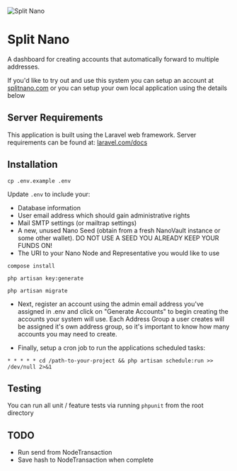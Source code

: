 ![Split Nano](https://splitnano.com/img/banner-github.png)

# Split Nano

A dashboard for creating accounts that automatically forward to multiple addresses.

If you'd like to try out and use this system you can setup an account at [splitnano.com](https://splitnano.com) or you can setup your own local application using the details below

## Server Requirements

This application is built using the Laravel web framework. Server requirements can be found at: [laravel.com/docs](https://laravel.com/docs/6.x#server-requirements)

## Installation

`cp .env.example .env`

Update `.env` to include your:
- Database information
- User email address which should gain administrative rights
- Mail SMTP settings (or mailtrap settings)
- A new, unused Nano Seed (obtain from a fresh NanoVault instance or some other wallet). DO NOT USE A SEED YOU ALREADY KEEP YOUR FUNDS ON!
- The URI to your Nano Node and Representative you would like to use

`compose install`

`php artisan key:generate`

`php artisan migrate`

- Next, register an account using the admin email address you've assigned in .env and click on "Generate Accounts" to begin creating the accounts your system will use. Each Address Group a user creates will be assigned it's own address group, so it's important to know how many accounts you may need to create.

- Finally, setup a cron job to run the applications scheduled tasks:

```
* * * * * cd /path-to-your-project && php artisan schedule:run >> /dev/null 2>&1
```

## Testing

You can run all unit / feature tests via running `phpunit` from the root directory

## TODO
- Run send from NodeTransaction
- Save hash to NodeTransaction when complete